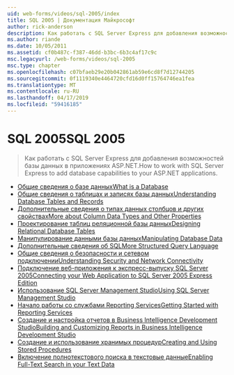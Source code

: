 ```yaml
---
uid: web-forms/videos/sql-2005/index
title: SQL 2005 | Документация Майкрософт
author: rick-anderson
description: Как работать с SQL Server Express для добавления возможностей базы данных в приложениях ASP.NET.
ms.author: riande
ms.date: 10/05/2011
ms.assetid: cf0b487c-f387-46dd-b3bc-6b3c4af17c9c
msc.legacyurl: /web-forms/videos/sql-2005
msc.type: chapter
ms.openlocfilehash: c07bfaeb29e20b042861ab59e6cd8f7d12744205
ms.sourcegitcommit: 0f1119340e4464720cfd16d0ff15764746ea1fea
ms.translationtype: MT
ms.contentlocale: ru-RU
ms.lasthandoff: 04/17/2019
ms.locfileid: "59416185"
---
```

# <a name="sql-2005"></a><span data-ttu-id="afc30-103">SQL 2005</span><span class="sxs-lookup"><span data-stu-id="afc30-103">SQL 2005</span></span>

> <span data-ttu-id="afc30-104">Как работать с SQL Server Express для добавления возможностей базы данных в приложениях ASP.NET.</span><span class="sxs-lookup"><span data-stu-id="afc30-104">How to work with SQL Server Express to add database capabilities to your ASP.NET applications.</span></span>


- [<span data-ttu-id="afc30-105">Общие сведения о базе данных</span><span class="sxs-lookup"><span data-stu-id="afc30-105">What is a Database</span></span>](what-is-a-database.md)
- [<span data-ttu-id="afc30-106">Общие сведения о таблицах и записях базы данных</span><span class="sxs-lookup"><span data-stu-id="afc30-106">Understanding Database Tables and Records</span></span>](understanding-database-tables-and-records.md)
- [<span data-ttu-id="afc30-107">Дополнительные сведения о типах данных столбцов и других свойствах</span><span class="sxs-lookup"><span data-stu-id="afc30-107">More about Column Data Types and Other Properties</span></span>](more-about-column-data-types-and-other-properties.md)
- [<span data-ttu-id="afc30-108">Проектирование таблиц реляционной базы данных</span><span class="sxs-lookup"><span data-stu-id="afc30-108">Designing Relational Database Tables</span></span>](designing-relational-database-tables.md)
- [<span data-ttu-id="afc30-109">Манипулирование данными базы данных</span><span class="sxs-lookup"><span data-stu-id="afc30-109">Manipulating Database Data</span></span>](manipulating-database-data.md)
- [<span data-ttu-id="afc30-110">Дополнительные сведения об SQL</span><span class="sxs-lookup"><span data-stu-id="afc30-110">More Structured Query Language</span></span>](more-structured-query-language.md)
- [<span data-ttu-id="afc30-111">Общие сведения о безопасности и сетевом подключении</span><span class="sxs-lookup"><span data-stu-id="afc30-111">Understanding Security and Network Connectivity</span></span>](understanding-security-and-network-connectivity.md)
- [<span data-ttu-id="afc30-112">Подключение веб-приложения к экспресс-выпуску SQL Server 2005</span><span class="sxs-lookup"><span data-stu-id="afc30-112">Connecting your Web Application to SQL Server 2005 Express Edition</span></span>](connecting-your-web-application-to-sql-server-2005-express-edition.md)
- [<span data-ttu-id="afc30-113">Использование SQL Server Management Studio</span><span class="sxs-lookup"><span data-stu-id="afc30-113">Using SQL Server Management Studio</span></span>](using-sql-server-management-studio.md)
- [<span data-ttu-id="afc30-114">Начало работы со службами Reporting Services</span><span class="sxs-lookup"><span data-stu-id="afc30-114">Getting Started with Reporting Services</span></span>](getting-started-with-reporting-services.md)
- [<span data-ttu-id="afc30-115">Создание и настройка отчетов в Business Intelligence Development Studio</span><span class="sxs-lookup"><span data-stu-id="afc30-115">Building and Customizing Reports in Business Intelligence Development Studio</span></span>](building-and-customizing-reports-in-business-intelligence-development-studio.md)
- [<span data-ttu-id="afc30-116">Создание и использование хранимых процедур</span><span class="sxs-lookup"><span data-stu-id="afc30-116">Creating and Using Stored Procedures</span></span>](creating-and-using-stored-procedures.md)
- [<span data-ttu-id="afc30-117">Включение полнотекстового поиска в текстовые данные</span><span class="sxs-lookup"><span data-stu-id="afc30-117">Enabling Full-Text Search in your Text Data</span></span>](enabling-full-text-search-in-your-text-data.md)
